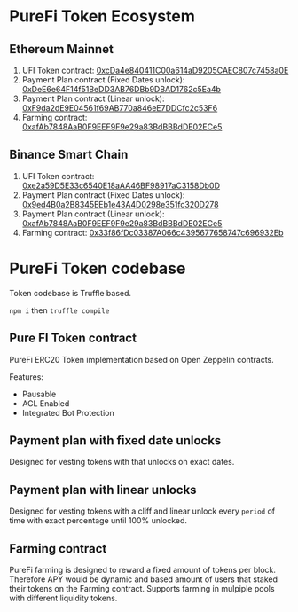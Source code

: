 # PureFi Token Ecosystem

## Ethereum Mainnet

1. UFI Token contract: [0xcDa4e840411C00a614aD9205CAEC807c7458a0E](https://etherscan.io/token/0xcDa4e840411C00a614aD9205CAEC807c7458a0E3)
1. Payment Plan contract (Fixed Dates unlock): [0xDeE6e64F14f51BeDD3AB76DBb9DBAD1762c5Ea4b](https://etherscan.io/address/0xDeE6e64F14f51BeDD3AB76DBb9DBAD1762c5Ea4b)
1. Payment Plan contract (Linear unlock): [0xF9da2dE9E04561f69AB770a846eE7DDCfc2c53F6](https://etherscan.io/address/0xF9da2dE9E04561f69AB770a846eE7DDCfc2c53F6)
1. Farming contract: [0xafAb7848AaB0F9EEF9F9e29a83BdBBBdDE02ECe5](https://etherscan.io/address/0xafAb7848AaB0F9EEF9F9e29a83BdBBBdDE02ECe5)

## Binance Smart Chain

1. UFI Token contract: [0xe2a59D5E33c6540E18aAA46BF98917aC3158Db0D](https://bscscan.com/token/0xe2a59D5E33c6540E18aAA46BF98917aC3158Db0D)
1. Payment Plan contract (Fixed Dates unlock): [0x9ed4B0a2B8345EEb1e43A4D0298e351fc320D278](https://bscscan.com/address/0x9ed4B0a2B8345EEb1e43A4D0298e351fc320D278)
1. Payment Plan contract (Linear unlock): [0xafAb7848AaB0F9EEF9F9e29a83BdBBBdDE02ECe5](https://bscscan.com/address/0xafAb7848AaB0F9EEF9F9e29a83BdBBBdDE02ECe5)
1. Farming contract: [0x33f86fDc03387A066c4395677658747c696932Eb](https://bscscan.com/address/0x33f86fDc03387A066c4395677658747c696932Eb)

# PureFi Token codebase

Token codebase is Truffle based. 

`npm i` then `truffle compile`

## Pure FI Token contract
PureFi ERC20 Token implementation based on Open Zeppelin contracts.  

Features:
- Pausable
- ACL Enabled
- Integrated Bot Protection 

## Payment plan with fixed date unlocks

Designed for vesting tokens with that unlocks on exact dates. 

## Payment plan with linear unlocks

Designed for vesting tokens with a cliff and linear unlock every `period` of time with exact percentage until 100% unlocked. 

## Farming contract

PureFi farming is designed to reward a fixed amount of tokens per block. Therefore APY would be dynamic and based amount of users that staked their tokens on the Farming contract. Supports farming in mulpiple pools with different liquidity tokens. 

